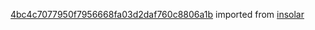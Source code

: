 [4bc4c7077950f7956668fa03d2daf760c8806a1b](https://github.com/insolar/insolar/commit/4bc4c7077950f7956668fa03d2daf760c8806a1b) imported from [insolar](https://github.com/insolar/insolar)

